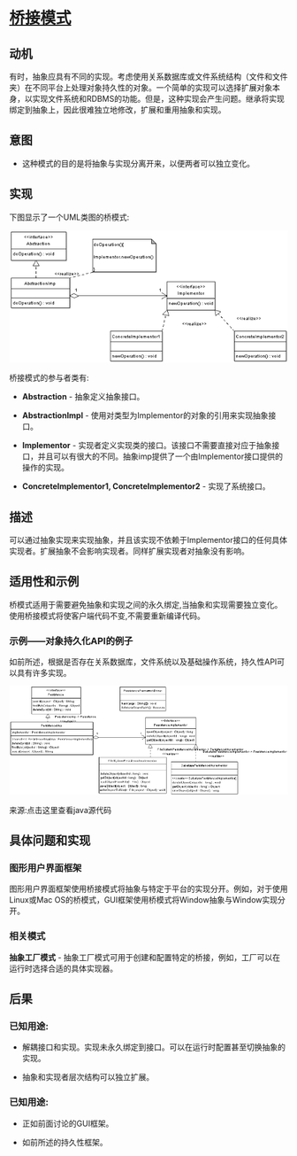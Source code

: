 # [桥接模式](https://www.oodesign.com/bridge-pattern.html) #
<!-- # [Bridge Pattern](https://www.oodesign.com/bridge-pattern.html) # -->

## 动机 ##
<!-- ## Motivation ## -->

有时，抽象应具有不同的实现。考虑使用关系数据库或文件系统结构（文件和文件夹）在不同平台上处理对象持久性的对象。一个简单的实现可以选择扩展对象本身，以实现文件系统和RDBMS的功能。但是，这种实现会产生问题。继承将实现绑定到抽象上，因此很难独立地修改，扩展和重用抽象和实现。
<!-- Sometimes an abstraction should have different implementations; consider an object that handles persistence of objects over different platforms using either relational databases or file system structures (files and folders). A simple implementation might choose to extend the object itself to implement the functionality for both file system and RDBMS. However this implementation would create a problem; Inheritance binds an implementation to the abstraction and thus it would be difficult to modify, extend, and reuse abstraction and implementation independently. -->

## 意图 ##
<!-- ## Intent ## -->

* 这种模式的目的是将抽象与实现分离开来，以便两者可以独立变化。
<!-- * The intent of this pattern is to decouple abstraction from implementation so that the two can vary independently. -->

## 实现 ##
<!-- ## Implementation ## -->

下图显示了一个UML类图的桥模式:
<!-- The figure below shows a UML class diagram for the Bridge Pattern: -->

![桥模式实现——UML类图](images/bridge-pattern.png)
<!-- ![Bridge Pattern Implementation - UML Class Diagram](images/bridge-pattern.png) -->

桥接模式的参与者类有:
<!-- The participants classes in the bridge pattern are: -->

* **Abstraction** - 抽象定义抽象接口。
<!-- * **Abstraction** - Abstraction defines abstraction interface. -->
* **AbstractionImpl** - 使用对类型为Implementor的对象的引用来实现抽象接口。
<!-- * **AbstractionImpl** - Implements the abstraction interface using a reference to an object of type Implementor. -->
* **Implementor** - 实现者定义实现类的接口。该接口不需要直接对应于抽象接口，并且可以有很大的不同。抽象imp提供了一个由Implementor接口提供的操作的实现。
<!-- * **Implementor** - Implementor defines the interface for implementation classes. This interface does not need to correspond directly to abstraction interface and can be very different. Abstraction imp provides an implementation in terms of operations provided by Implementor interface. -->
* **ConcreteImplementor1, ConcreteImplementor2** - 实现了系统接口。
<!-- * **ConcreteImplementor1, ConcreteImplementor2** - Implements the Implementor interface. -->

## 描述 ##
<!-- ## Description ## -->

可以通过抽象实现来实现抽象，并且该实现不依赖于Implementor接口的任何具体实现者。扩展抽象不会影响实现者。同样扩展实现者对抽象没有影响。
<!-- An Abstraction can be implemented by an abstraction implementation, and this implementation does not depend on any concrete implementers of the Implementor interface. Extending the abstraction does not affect the Implementor. Also extending the Implementor has no effect on the Abstraction. -->

## 适用性和示例 ##
<!-- ## Applicability & Examples ## -->

桥模式适用于需要避免抽象和实现之间的永久绑定,当抽象和实现需要独立变化。使用桥接模式将使客户端代码不变,不需要重新编译代码。
<!-- The bridge pattern applies when there is a need to avoid permanent binding between an abstraction and an implementation and when the abstraction and implementation need to vary independently. Using the bridge pattern would leave the client code unchanged with no need to recompile the code. -->

### 示例——对象持久化API的例子 ###
<!-- ### Example - Object Persistence API Example ### -->

如前所述，根据是否存在关系数据库，文件系统以及基础操作系统，持久性API可以具有许多实现。
<!-- As discussed previously a persistence API can have many implementations depending on the presence or absence of a relational database, a file system, as well as on the underlying operating system. -->

![桥接模式的例子——UML类图](images/bridge-pattern-example.png)
<!-- ![Bridge Pattern Example - UML Class Diagram](images/bridge-pattern-example.png) -->

来源:点击这里查看java源代码
<!-- Source:  [Click here to see java source code](https://www.oodesign.com/bridge-pattern-object-persistence-api-example-java-sourcecode.html) -->

## 具体问题和实现 ##
<!-- ## Specific problems and implementation ## -->

### 图形用户界面框架 ###
<!-- ### Graphical User Interface Frameworks ### -->

图形用户界面框架使用桥接模式将抽象与特定于平台的实现分开。例如，对于使用Linux或Mac OS的桥模式，GUI框架使用桥模式将Window抽象与Window实现分开。
<!-- Graphical User Interface Frameworks use the bridge pattern to separate abstractions from platform specific implementation. For example GUI frameworks separate a Window abstraction from a Window implementation for Linux or Mac OS using the bridge pattern. -->
 
### 相关模式 ###
<!-- ### Related Patterns ### -->

**抽象工厂模式** - 抽象工厂模式可用于创建和配置特定的桥接，例如，工厂可以在运行时选择合适的具体实现器。
<!-- **Abstract Factory Pattern** - An Abstract Factory pattern can be used create and configure a particular Bridge, for example a factory can choose the suitable concrete implementor at runtime. -->

## 后果 ##
<!-- ## Consequences ## -->

### 已知用途: ###
<!-- ### Known Uses: ### -->

* 解耦接口和实现。实现未永久绑定到接口。可以在运行时配置甚至切换抽象的实现。
<!-- * Decoupling interface and implementation. An implementation is not bound permanently to an interface. The implementation of an abstraction can be configured and even switched at run-time. -->
* 抽象和实现者层次结构可以独立扩展。
<!-- * Abstraction and Implementor hierarchies can be extended independently. -->

### 已知用途: ###
<!-- ### Known Uses: ### -->

* 正如前面讨论的GUI框架。
<!-- * GUI frameworks as discussed previously. -->
* 如前所述的持久性框架。
<!-- * Persistence Frameworks as discussed previously. -->
